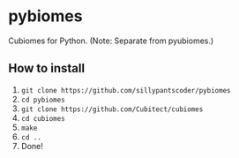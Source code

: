 # pybiomes
Cubiomes for Python.
(Note: Separate from pyubiomes.)

## How to install

1. `git clone https://github.com/sillypantscoder/pybiomes`
2. `cd pybiomes`
3. `git clone https://github.com/Cubitect/cubiomes`
4. `cd cubiomes`
5. `make`
6. `cd ..`
7. Done!
